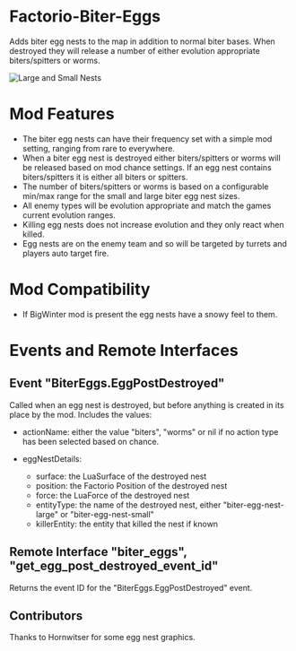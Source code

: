 # Factorio-Biter-Eggs

Adds biter egg nests to the map in addition to normal biter bases. When destroyed they will release a number of either evolution appropriate biters/spitters or worms.

![Large and Small Nests](https://thumbs.gfycat.com/WindingMeekGrouse-poster.jpg)


Mod Features
==========

- The biter egg nests can have their frequency set with a simple mod setting, ranging from rare to everywhere.
- When a biter egg nest is destroyed either biters/spitters or worms will be released based on mod chance settings. If an egg nest contains biters/spitters it is either all biters or spitters.
- The number of biters/spitters or worms is based on a configurable min/max range for the small and large biter egg nest sizes.
- All enemy types will be evolution appropriate and match the games current evolution ranges.
- Killing egg nests does not increase evolution and they only react when killed.
- Egg nests are on the enemy team and so will be targeted by turrets and players auto target fire.


Mod Compatibility
=======

- If BigWinter mod is present the egg nests have a snowy feel to them.


Events and Remote Interfaces
======

Event "BiterEggs.EggPostDestroyed"
--------------

Called when an egg nest is destroyed, but before anything is created in its place by the mod. Includes the values:

- actionName: either the value "biters", "worms" or nil if no action type has been selected based on chance.
- eggNestDetails:

    - surface: the LuaSurface of the destroyed nest
    - position: the Factorio Position of the destroyed nest
    - force: the LuaForce of the destroyed nest
    - entityType: the name of the destroyed nest, either "biter-egg-nest-large" or "biter-egg-nest-small"
    - killerEntity: the entity that killed the nest if known

Remote Interface "biter_eggs", "get_egg_post_destroyed_event_id"
------------------

Returns the event ID for the "BiterEggs.EggPostDestroyed" event.


Contributors
-----------
Thanks to Hornwitser for some egg nest graphics.
